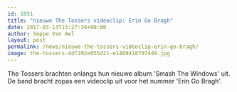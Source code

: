 ```yaml
---
id: 1851
title: "nieuwe The Tossers videoclip: Erin Go Bragh"
date: 2017-03-13T15:27:34+00:00
author: Seppe Van Ael
layout: post
permalink: /news/nieuwe-the-tossers-videoclip-erin-go-bragh/
image: the-tossers-4df292e055d21-e1489418707449.jpg
---
```

The Tossers brachten onlangs hun nieuwe album 'Smash The Windows' uit. De band bracht zopas een videoclip uit voor het nummer 'Erin Go Bragh'.

&nbsp;